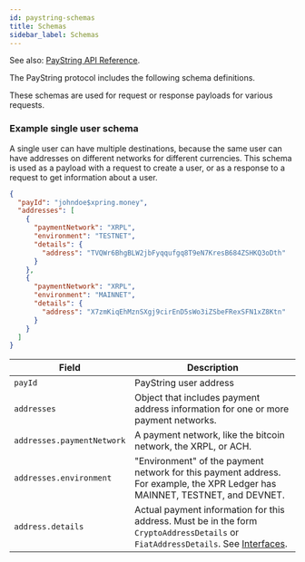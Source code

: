 ```yaml
---
id: paystring-schemas
title: Schemas
sidebar_label: Schemas
---
```


See also: [PayString API Reference](https://api.paystring.org).

The PayString protocol includes the following schema definitions.

These schemas are used for request or response payloads for various requests.

### Example single user schema

A single user can have multiple destinations, because the same user can have addresses on different networks for different currencies. This schema is used as a payload with a request to create a user, or as a response to a request to get information about a user.

```json
{
  "payId": "johndoe$xpring.money",
  "addresses": [
    {
      "paymentNetwork": "XRPL",
      "environment": "TESTNET",
      "details": {
        "address": "TVQWr6BhgBLW2jbFyqqufgq8T9eN7KresB684ZSHKQ3oDth"
      }
    },
    {
      "paymentNetwork": "XRPL",
      "environment": "MAINNET",
      "details": {
        "address": "X7zmKiqEhMznSXgj9cirEnD5sWo3iZSbeFRexSFN1xZ8Ktn"
      }
    }
  ]
}
```

| Field                      | Description                                                                                                                                     |
| -------------------------- | ----------------------------------------------------------------------------------------------------------------------------------------------- |
| `payId`                    | PayString user address                                                                                                                          |
| `addresses`                | Object that includes payment address information for one or more payment networks.                                                              |
| `addresses.paymentNetwork` | A payment network, like the bitcoin network, the XRPL, or ACH.                                                                                  |
| `addresses.environment`    | "Environment" of the payment network for this payment address. For example, the XPR Ledger has MAINNET, TESTNET, and DEVNET.                    |
| `address.details`          | Actual payment information for this address. Must be in the form `CryptoAddressDetails` or `FiatAddressDetails`. See [Interfaces](#interfaces). |
